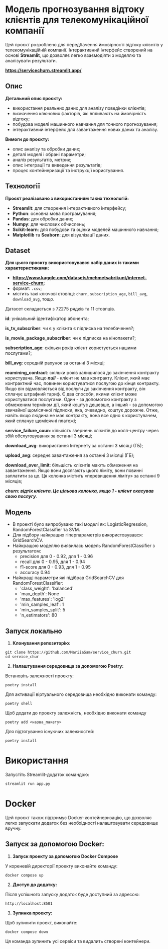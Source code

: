 # Модель прогнозування відтоку клієнтів для телекомунікаційної компанії

Цей проєкт розроблено для передбачення ймовірності відтоку клієнтів у телекомунікаційній компанії. Інтерактивний інтерфейс створений на основі **Streamlit**, що дозволяє легко взаємодіяти з моделлю та аналізувати результати.

**https://servicechurn.streamlit.app/**

## Опис

**Детальний опис проєкту:**

- використання реальних даних для аналізу поведінки клієнтів;
- визначення ключових факторів, які впливають на ймовірність відтоку;
- побудова моделі машинного навчання для точного прогнозування;
- інтерактивний інтерфейс для завантаження нових даних та аналізу.

**Вимоги до проєкту:**

- опис аналізу та обробки даних;
- деталі моделі і обрані параметри;
- аналіз результатів, метрик;
- опис інтеграції та виведення результатів;
- процес контейнеризації та інструкції користування.

## Технології

**Проєкт реалізовано з використанням таких технологій:**

- **Streamlit**: для створення інтерактивного інтерфейсу;
- **Python**: основна мова програмування;
- **Pandas**: для обробки даних;
- **Numpy**: для числових обчислень;
- **Scikit-learn**: для побудови та оцінки моделей машинного навчання;
- **Matplotlib** та **Seaborn**: для візуалізації даних.

## Dataset

**Для цього проєкту використовувався набір даних із такими характеристиками:**

- **https://www.kaggle.com/datasets/mehmetsabrikunt/internet-service-churn;**
- формат: `.csv`;
- містить такі ключові стовпці: `churn`, `subscription_age`, `bill_avg`, `download_avg`, тощо.

Датасет складається з 72275 рядків та 11 стовпців.

**id**: унікальний ідентифікатор абонента;

**is_tv_subscriber**: чи є у клієнта є підписка на телебачення?;

**is_movie_package_subscriber**: чи є підписка на кінопакети?;

**subscription_age**: скільки років клієнт користується нашими послугами?;

**bill_avg**: середній рахунок за останні 3 місяці;

**reamining_contract**: скільки років залишилося до закінчення контракту користувача.
Якщо **_null_** - клієнт не мав контракту. Клієнт, який має контрактний час, повинен користуватися послугою до кінця контракту. Якщо він відмовляється від послуги до закінчення контракту, він сплачує штрафний тариф. Є два способи, якими клієнт може користуватися послугами. Один - за допомогою контракту з обмеженим терміном дії, який коштує дешевше, а інший - за допомогою звичайної щомісячної підписки, яка, очевидно, коштує дорожче. Отже, навіть якщо людина не має контракту, вона все одно є користувачем, який сплачує щомісячні платежі;

**service_failure_coun**: кількість звернень клієнтів до колл-центру через збій обслуговування за останні 3 місяці;

**download_avg**: використання Інтернету за останні 3 місяці (ГБ);

**upload_avg**: середнє завантаження за останні 3 місяці (ГБ);

**download_over_limit**: більшість клієнтів мають обмеження на завантаження. Якщо вони досягають цього ліміту, вони повинні заплатити за це. Ця колонка містить «перевищення ліміту» за останні 9 місяців;

**_churn: відтік клієнта. Це цільова колонка, якщо 1 - клієнт скасував свою послугу_**.

## Модель

- В проекті було випробувано такі моделі як: LogisticRegression, RandomForestClassifier та SVM.
- Для підбору найкращих гіперпараметрів використовувався: GridSearchCV.
- Найкращою моделлю виявилась модель RandomForestClassifier з результатом:
  - precision для 0 - 0.92, для 1 - 0.96
  - recall для 0 - 0.95, для 1 - 0.94
  - f1-score для 0 - 0.93, для 1 - 0.95
  - accuracy 0.94
- Найкращі параметри які підібрав GridSearchCV для RandomForestClassifier:
  - 'class_weight': 'balanced'
  - 'max_depth': None
  - 'max_features': 'log2'
  - 'min_samples_leaf': 1
  - 'min_samples_split': 5
  - 'n_estimators': 80

## Запуск локально

1. **Клонування репозиторію:**

```
git clone https://github.com/MariiaSam/service_churn.git
cd service_chur
```

2. **Налаштування середовища за допомогою Poetry:**

Встановіть залежності проєкту:

```
poetry install
```

Для активації віртуального середовища необхідно виконати команду:

```
poetry shell
```

Щоб додати до проекту залежність, необхідно виконати команду

```
poetry add <назва_пакету>
```

Для підтягування існуючих залежностей:

```
poetry install
```

# Використання

Запустіть Streamlit-додаток командою:

```
streamlit run app.py
```

# Docker

Цей проєкт також підтримує Docker-контейнеризацію, що дозволяє легко запускати додаток без необхідності налаштовувати середовище вручну.

## Запуск за допомогою Docker:

1. **Запуск проекту за допомогою Docker Compose**

У кореневій директорії проекту виконайте команду:

```
docker compose up
```

2. **Доступ до додатку:**

Після успішного запуску додаток буде доступний за адресою:

```
http://localhost:8501
```

3. **Зупинка проекту:**

Щоб зупинити проект, виконайте:

```
docker compose down
```

Ця команда зупинить усі сервіси та видалить створені контейнери.
